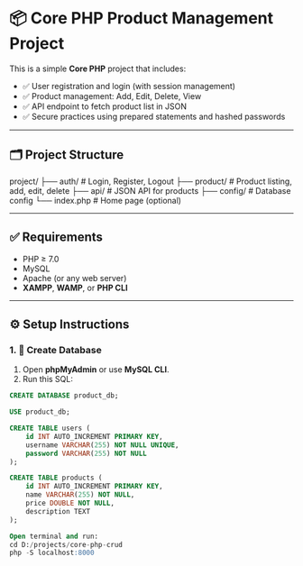 # 📦 Core PHP Product Management Project

This is a simple **Core PHP** project that includes:

- ✅ User registration and login (with session management)
- ✅ Product management: Add, Edit, Delete, View
- ✅ API endpoint to fetch product list in JSON
- ✅ Secure practices using prepared statements and hashed passwords

---

## 🗂️ Project Structure

project/
├── auth/ # Login, Register, Logout
├── product/ # Product listing, add, edit, delete
├── api/ # JSON API for products
├── config/ # Database config
└── index.php # Home page (optional)

---

## ✅ Requirements

- PHP ≥ 7.0
- MySQL
- Apache (or any web server)
- **XAMPP**, **WAMP**, or **PHP CLI**

---

## ⚙️ Setup Instructions

### 1. 🧱 Create Database

1. Open **phpMyAdmin** or use **MySQL CLI**.
2. Run this SQL:

```sql
CREATE DATABASE product_db;

USE product_db;

CREATE TABLE users (
    id INT AUTO_INCREMENT PRIMARY KEY,
    username VARCHAR(255) NOT NULL UNIQUE,
    password VARCHAR(255) NOT NULL
);

CREATE TABLE products (
    id INT AUTO_INCREMENT PRIMARY KEY,
    name VARCHAR(255) NOT NULL,
    price DOUBLE NOT NULL,
    description TEXT
);

Open terminal and run:
cd D:/projects/core-php-crud
php -S localhost:8000

